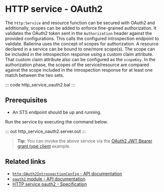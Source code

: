 # HTTP service - OAuth2

The `http:Service` and resource function can be secured with OAuth2 and additionally, scopes can be added to enforce fine-grained authorization. It validates the OAuth2 token sent in the `Authorization` header against the provided configurations. This calls the configured introspection endpoint to validate. Ballerina uses the concept of scopes for authorization. A resource declared in a service can be bound to one/more scope(s). The scope can be included in the introspection response using a custom claim attribute. That custom claim attribute also can be configured as the `scopeKey`. In the authorization phase, the scopes of the service/resource are compared against the scope included in the introspection response for at least one match between the two sets.

::: code http_service_oauth2.bal :::

## Prerequisites
- An STS endpoint should be up and running.

Run the service by executing the command below.

::: out http_service_oauth2.server.out :::

>**Tip:** You can invoke the above service via the [OAuth2 JWT Bearer grant type client](/learn/by-example/http-client-oauth2-jwt-bearer-grant-type) example.

## Related links
- [`http:OAuth2IntrospectionConfig` - API documentation](https://lib.ballerina.io/ballerina/http/latest#OAuth2IntrospectionConfig)
- [`oauth2` module - API documentation](https://lib.ballerina.io/ballerina/oauth2/latest/)
- [HTTP service oauth2 - Specification](/spec/http/#9114-listener---oauth2)

